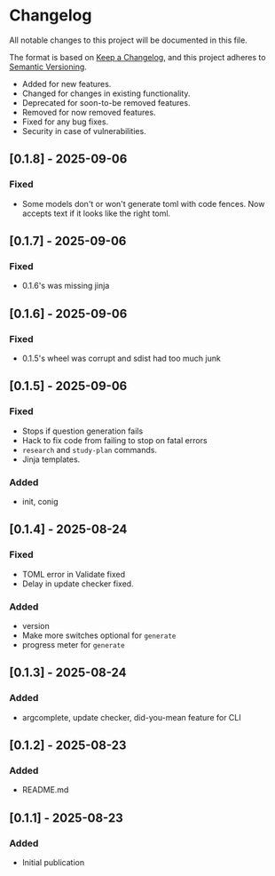 # Changelog

All notable changes to this project will be documented in this file.

The format is based on [Keep a Changelog](https://keepachangelog.com/en/1.1.0/),
and this project adheres to [Semantic Versioning](https://semver.org/spec/v2.0.0.html).

- Added for new features.
- Changed for changes in existing functionality.
- Deprecated for soon-to-be removed features.
- Removed for now removed features.
- Fixed for any bug fixes.
- Security in case of vulnerabilities.


## [0.1.8] - 2025-09-06

### Fixed

- Some models don't or won't generate toml with code fences. Now accepts text if it looks like the right toml.

## [0.1.7] - 2025-09-06

### Fixed

- 0.1.6's was missing jinja


## [0.1.6] - 2025-09-06

### Fixed

- 0.1.5's wheel was corrupt and sdist had too much junk

## [0.1.5] - 2025-09-06

### Fixed

- Stops if question generation fails
- Hack to fix code from failing to stop on fatal errors
- `research` and `study-plan` commands. 
- Jinja templates.

### Added

- init, conig


## [0.1.4] - 2025-08-24

### Fixed

- TOML error in Validate fixed
- Delay in update checker fixed.

### Added

- version
- Make more switches optional for `generate`
- progress meter for `generate`

## [0.1.3] - 2025-08-24

### Added

- argcomplete, update checker, did-you-mean feature for CLI

## [0.1.2] - 2025-08-23

### Added

- README.md

## [0.1.1] - 2025-08-23

### Added

- Initial publication